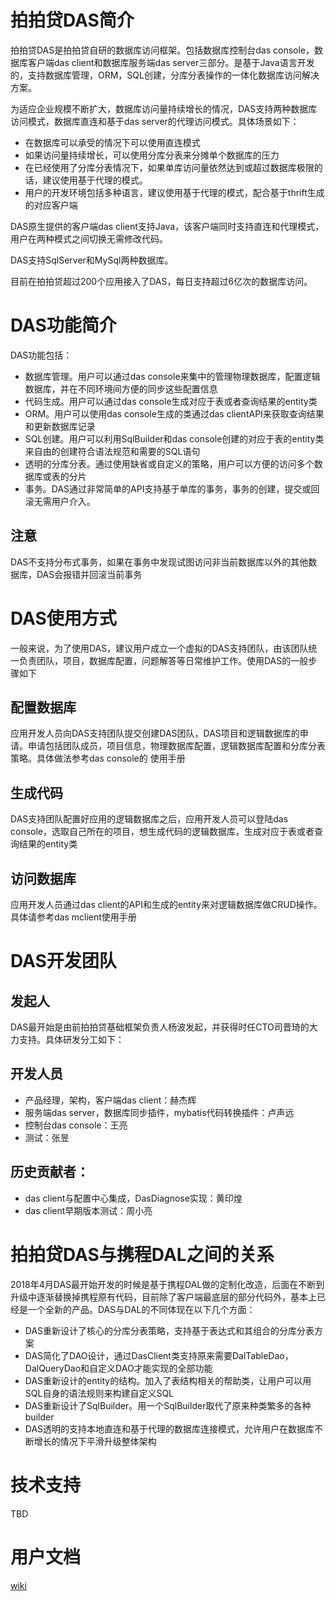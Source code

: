 # 拍拍贷DAS简介
拍拍贷DAS是拍拍贷自研的数据库访问框架。包括数据库控制台das console，数据库客户端das client和数据库服务端das server三部分。是基于Java语言开发的，支持数据库管理，ORM，SQL创建，分库分表操作的一体化数据库访问解决方案。

为适应企业规模不断扩大，数据库访问量持续增长的情况，DAS支持两种数据库访问模式，数据库直连和基于das server的代理访问模式。具体场景如下：
* 在数据库可以承受的情况下可以使用直连模式
* 如果访问量持续增长，可以使用分库分表来分摊单个数据库的压力
* 在已经使用了分库分表情况下，如果单库访问量依然达到或超过数据库极限的话，建议使用基于代理的模式。
* 用户的开发环境包括多种语言，建议使用基于代理的模式，配合基于thrift生成的对应客户端

DAS原生提供的客户端das client支持Java，该客户端同时支持直连和代理模式，用户在两种模式之间切换无需修改代码。

DAS支持SqlServer和MySql两种数据库。

目前在拍拍贷超过200个应用接入了DAS，每日支持超过6亿次的数据库访问。

#  DAS功能简介
DAS功能包括：
* 数据库管理。用户可以通过das console来集中的管理物理数据库，配置逻辑数据库，并在不同环境间方便的同步这些配置信息
* 代码生成。用户可以通过das console生成对应于表或者查询结果的entity类
* ORM。用户可以使用das console生成的类通过das clientAPI来获取查询结果和更新数据库记录
* SQL创建。用户可以利用SqlBuilder和das console创建的对应于表的entity类来自由的创建符合语法规范和需要的SQL语句
* 透明的分库分表。通过使用缺省或自定义的策略，用户可以方便的访问多个数据库或表的分片
* 事务。DAS通过非常简单的API支持基于单库的事务，事务的创建，提交或回滚无需用户介入。

## 注意
DAS不支持分布式事务，如果在事务中发现试图访问非当前数据库以外的其他数据库，DAS会报错并回滚当前事务

# DAS使用方式
一般来说，为了使用DAS，建议用户成立一个虚拟的DAS支持团队，由该团队统一负责团队，项目，数据库配置，问题解答等日常维护工作。使用DAS的一般步骤如下
## 配置数据库
应用开发人员向DAS支持团队提交创建DAS团队，DAS项目和逻辑数据库的申请。申请包括团队成员，项目信息，物理数据库配置，逻辑数据库配置和分库分表策略。具体做法参考das console的 使用手册
## 生成代码
DAS支持团队配置好应用的逻辑数据库之后，应用开发人员可以登陆das console，选取自己所在的项目，想生成代码的逻辑数据库，生成对应于表或者查询结果的entity类
## 访问数据库
应用开发人员通过das client的API和生成的entity来对逻辑数据库做CRUD操作。具体请参考das mclient使用手册

# DAS开发团队
## 发起人
DAS最开始是由前拍拍贷基础框架负责人杨波发起，并获得时任CTO司晋琦的大力支持。具体研发分工如下：

## 开发人员
* 产品经理，架构，客户端das client：赫杰辉
* 服务端das server，数据库同步插件，mybatis代码转换插件：卢声远
* 控制台das console：王亮
* 测试：张昱

## 历史贡献者：
* das client与配置中心集成，DasDiagnose实现：黄印煌
* das client早期版本测试：周小亮

# 拍拍贷DAS与携程DAL之间的关系
2018年4月DAS最开始开发的时候是基于携程DAL做的定制化改造，后面在不断到升级中逐渐替换掉携程原有代码，目前除了客户端最底层的部分代码外，基本上已经是一个全新的产品。DAS与DAL的不同体现在以下几个方面：
* DAS重新设计了核心的分库分表策略，支持基于表达式和其组合的分库分表方案
* DAS简化了DAO设计，通过DasClient类支持原来需要DalTableDao，DalQueryDao和自定义DAO才能实现的全部功能
* DAS重新设计的entity的结构。加入了表结构相关的帮助类，让用户可以用SQL自身的语法规则来构建自定义SQL
* DAS重新设计了SqlBuilder。用一个SqlBuilder取代了原来种类繁多的各种builder
* DAS透明的支持本地直连和基于代理的数据库连接模式，允许用户在数据库不断增长的情况下平滑升级整体架构

# 技术支持
TBD

# 用户文档
[wiki](https://github.com/ppdaicorp/das/wiki)
